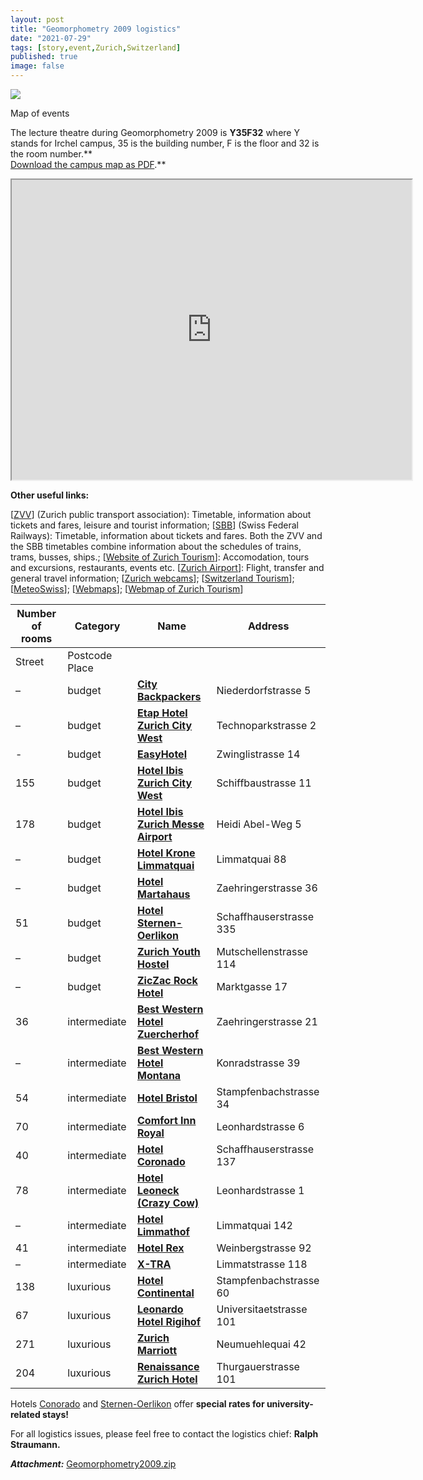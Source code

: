 ```yaml
---
layout: post
title: "Geomorphometry 2009 logistics"
date: "2021-07-29"
tags: [story,event,Zurich,Switzerland]
published: true
image: false
---
```


 [![]({{site.baseurl}}/img/irchel_plan.preview.jpg)]({{site.baseurl}}/uploads/img/irchel_plan.preview.jpg) 

Map of events

The lecture theatre during Geomorphometry 2009 is **Y35F32** where Y stands for Irchel campus, 35 is the building number, F is the floor and 32 is the room number.**  
[Download the campus map as PDF](https://geomorphometry.org/wp-content/uploads/2021/07/map_of_events.pdf).**

<iframe src="https://www.google.com/maps/d/embed?mid=1B1p7qWBWUJtCXvJ1BLKL7S3RDL4&amp;hl=en" width="640" height="480"></iframe>

 **Other useful links:**

\[[ZVV](http://www.zvv.ch/en)\] (Zurich public transport association): Timetable, information about tickets and fares, leisure and tourist information; \[[SBB](http://www.sbb.ch/en/index.htm)\] (Swiss Federal Railways): Timetable, information about tickets and fares. Both the ZVV and the SBB timetables combine information about the schedules of trains, trams, busses, ships.; \[[Website of Zurich Tourism](http://www.zuerich.com/en/welcome.cfm)\]: Accomodation, tours and excursions, restaurants, events etc. \[[Zurich Airport](http://www.zurich-airport.com/)\]: Flight, transfer and general travel information; \[[Zurich webcams](http://www.zuerich.com/en/page.cfm?navcode=Webcam_Teaser)\]; \[[Switzerland Tourism](http://www.myswitzerland.com/html/changecountry.cfm)\]; \[[MeteoSwiss](http://www.meteoschweiz.admin.ch/web/en/weather.html)\]; \[[Webmaps](http://map.search.ch/index.en.html)\]; \[[Webmap of Zurich Tourism](http://map.zuerich.com/zuerich/?lang=en)\]

| Number of rooms | Category | Name | Address |
| --- | --- | --- | --- |
| Street | Postcode Place |
| – | budget | **[City Backpackers](http://www.city-backpacker.ch/index.php)** | Niederdorfstrasse 5 | 8001 Zurich |
| – | budget | **[Etap Hotel Zurich City West](http://www.etaphotel.com/gb/hotel-3184-etap-hotel-zurich-city/index.shtml)** | Technoparkstrasse 2 | 8005 Zurich |
| \- | budget | **[EasyHotel](http://www.easyhotel.com/hotels/gb/hotel_search_zurich.htm)** | Zwinglistrasse 14 | 8004 Zurich |
| 155 | budget | **[Hotel Ibis Zurich City West](http://www.ibishotel.com/gb/hotel-2942-ibis-zurich-city-west/index.shtml)** | Schiffbaustrasse 11 | 8005 Zurich |
| 178 | budget | **[Hotel Ibis Zurich Messe Airport](http://www.ibishotel.com/gb/hotel-2980-ibis-zurich-messe-airport/index.shtml)** | Heidi Abel-Weg 5 | 8050 Zurich |
| – | budget | **[Hotel Krone Limmatquai](http://www.hotel-krone-limmatquai.ch/e/index.html)** | Limmatquai 88 | 8001 Zurich |
| – | budget | **[Hotel Martahaus](http://www.martahaus.ch/)** | Zaehringerstrasse 36 | 8001 Zurich |
| 51 | budget | **[Hotel Sternen-Oerlikon](http://www.sternenoerlikon.ch/e/index.cfm)** | Schaffhauserstrasse 335 | 8050 Zurich |
| – | budget | **[Zurich Youth Hostel](http://www.youthhostel.ch/hosteldetails.html?&L=1&user_hostels_pi1[bez]=ZRH&cHash=0560c32771)** | Mutschellenstrasse 114 | 8038 Zurich |
| – | budget | **[ZicZac Rock Hotel](http://ziczac.ch/ziczacrockhotel/?kramer_id=9&page=ziczacrockhotel)** | Marktgasse 17 | 8001 Zurich |
| 36 | intermediate | **[Best Western Hotel Zuercherhof](http://www.hotelzuercherhof.ch/index_en.htm)** | Zaehringerstrasse 21 | 8021 Zurich |
| – | intermediate | **[Best Western Hotel Montana](http://book.bestwestern.com/bestwestern/priceAvail.do?propertyCode=94164&disablenav=true&language=en_US&Affiliate=true&sob=a38)** | Konradstrasse 39 | 8005 Zurich |
| 54 | intermediate | **[Hotel Bristol](http://www.hotelbristol.ch/home_e.html)** | Stampfenbachstrasse 34 | 8006 Zurich |
| 70 | intermediate | **[Comfort Inn Royal](http://www.comfortinn.ch/index_e.htm)** | Leonhardstrasse 6 | 8001 Zurich |
| 40 | intermediate | **[Hotel Coronado](http://www.hotel-coronado.ch/index.cfm?Page=H50)** | Schaffhauserstrasse 137 | 8057 Zurich |
| 78 | intermediate | **[Hotel Leoneck (Crazy Cow)](http://www.leoneck.ch/en)** | Leonhardstrasse 1 | 8001 Zurich |
| – | intermediate | **[Hotel Limmathof](http://www.limmathof.com/)** | Limmatquai 142 | 8001 Zurich |
| 41 | intermediate | **[Hotel Rex](http://www.zuerich-hotels.ch/html/index.php?id=21&no_cache=1&L=1)** | Weinbergstrasse 92 | 8006 Zurich |
| – | intermediate | **[X-TRA](http://www.x-tra.ch/mainscreen.php?lang=en)** | Limmatstrasse 118 | 8005 Zurich |
| 138 | luxurious | **[Hotel Continental](http://www.accorhotels.com/gb/hotel-1196-hotel-continental-zurich-former-sofitel-zurich/index.shtml)** | Stampfenbachstrasse 60 | 8006 Zurich |
| 67 | luxurious | **[Leonardo Hotel Rigihof](http://www.leonardo-hotels.com/)** | Universitaetstrasse 101 | 8033 Zurich |
| 271 | luxurious | **[Zurich Marriott](http://www.marriott.com/hotels/travel/zrhdt-zurich-marriott-hotel)** | Neumuehlequai 42 | 8001 Zurich |
| 204 | luxurious | **[Renaissance Zurich Hotel](http://www.marriott.com/hotels/travel/zrhrn-renaissance-zurich-hotel)** | Thurgauerstrasse 101 | 8152 Zurich |

Hotels [Conorado](http://www.hotel-coronado.ch/index.cfm?Page=H50) and [Sternen-Oerlikon](http://www.sternenoerlikon.ch/e/index.cfm) offer **special rates for university-related stays!**

For all logistics issues, please feel free to contact the logistics chief: **Ralph Straumann.**

_**Attachment:**_ [Geomorphometry2009.zip]({{site.baseurl}}/uploads/zip/Geomorphometry2009.zip)
